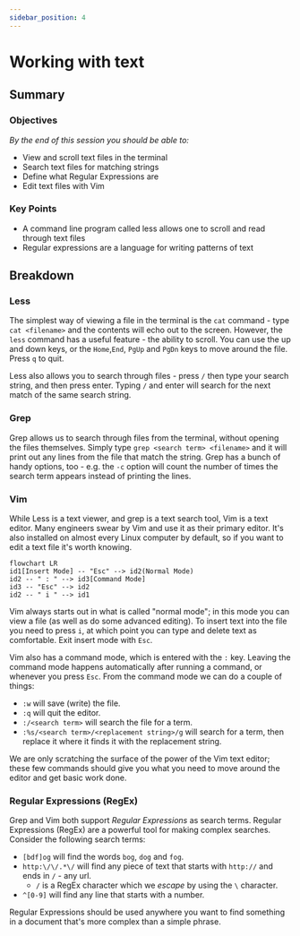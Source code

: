 ```yaml
---
sidebar_position: 4
---
```


# Working with text

## Summary

### Objectives

*By the end of this session you should be able to:*

* View and scroll text files in the terminal
* Search text files for matching strings
* Define what Regular Expressions are
* Edit text files with Vim

### Key Points

* A command line program called less allows one to scroll and read through text files
* Regular expressions are a language for writing patterns of text

## Breakdown

### Less

The simplest way of viewing a file in the terminal is the `cat` command - type `cat <filename>` and the contents will echo out to the screen. However, the `less` command has a useful feature - the ability to scroll. You can use the up and down keys, or the `Home`,`End`, `PgUp` and `PgDn` keys to move around the file. Press `q` to quit.

Less also allows you to search through files - press `/` then type your search string, and then press enter. Typing `/` and enter will search for the next match of the same search string.

### Grep

Grep allows us to search through files from the terminal, without opening the files themselves. Simply type `grep <search term> <filename>` and it will print out any lines from the file that match the string. Grep has a bunch of handy options, too - e.g. the `-c` option will count the number of times the search term appears instead of printing the lines.

### Vim

While Less is a text viewer, and grep is a text search tool, Vim is a text editor. Many engineers swear by Vim and use it as their primary editor. It's also installed on almost every Linux computer by default, so if you want to edit a text file it's worth knowing.

```mermaid
flowchart LR
id1[Insert Mode] -- "Esc" --> id2(Normal Mode)
id2 -- " : " --> id3[Command Mode]
id3 -- "Esc" --> id2
id2 -- " i " --> id1
```

Vim always starts out in what is called "normal mode"; in this mode you can view a file (as well as do some advanced editing). To insert text into the file you need to press `i`, at which point you can type and delete text as comfortable. Exit insert mode with `Esc`.

Vim also has a command mode, which is entered with the `:` key. Leaving the command mode happens automatically after running a command, or whenever you press `Esc`. From the command mode we can do a couple of things:

* `:w` will save (write) the file.
* `:q` will quit the editor.
* `:/<search term>` will search the file for a term.
* `:%s/<search term>/<replacement string>/g` will search for a term, then replace it where it finds it with the replacement string.

We are only scratching the surface of the power of the Vim text editor; these few commands should give you what you need to move around the editor and get basic work done.

### Regular Expressions (RegEx)

Grep and Vim both support *Regular Expressions* as search terms. Regular Expressions (RegEx) are a powerful tool for making complex searches. Consider the following search terms:

* `[bdf]og` will find the words `bog`, `dog` and `fog`.
* `http:\/\/.*\/` will find any piece of text that starts with `http://` and ends in `/` - any url.
  * `/` is a RegEx character which we *escape* by using the `\` character.
* `^[0-9]` will find any line that starts with a number.

Regular Expressions should be used anywhere you want to find something in a document that's more complex than a simple phrase.
